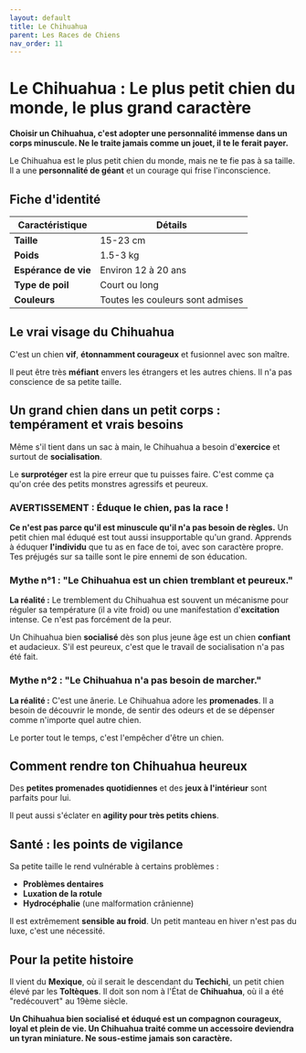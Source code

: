 ```yaml
---
layout: default
title: Le Chihuahua
parent: Les Races de Chiens
nav_order: 11
---
```


# Le Chihuahua : Le plus petit chien du monde, le plus grand caractère

**Choisir un Chihuahua, c'est adopter une personnalité immense dans un corps minuscule. Ne le traite jamais comme un jouet, il te le ferait payer.**

Le Chihuahua est le plus petit chien du monde, mais ne te fie pas à sa taille. Il a une **personnalité de géant** et un courage qui frise l'inconscience.

## Fiche d'identité

| Caractéristique | Détails |
|---|---|
| **Taille** | 15-23 cm |
| **Poids** | 1.5-3 kg |
| **Espérance de vie** | Environ 12 à 20 ans |
| **Type de poil** | Court ou long |
| **Couleurs** | Toutes les couleurs sont admises |

## Le vrai visage du Chihuahua

C'est un chien **vif**, **étonnamment courageux** et fusionnel avec son maître.

Il peut être très **méfiant** envers les étrangers et les autres chiens. Il n'a pas conscience de sa petite taille.

## Un grand chien dans un petit corps : tempérament et vrais besoins

Même s'il tient dans un sac à main, le Chihuahua a besoin d'**exercice** et surtout de **socialisation**.

Le **surprotéger** est la pire erreur que tu puisses faire. C'est comme ça qu'on crée des petits monstres agressifs et peureux.

### **AVERTISSEMENT : Éduque le chien, pas la race !**

**Ce n'est pas parce qu'il est minuscule qu'il n'a pas besoin de règles.** Un petit chien mal éduqué est tout aussi insupportable qu'un grand. Apprends à éduquer **l'individu** que tu as en face de toi, avec son caractère propre. Tes préjugés sur sa taille sont le pire ennemi de son éducation.

### Mythe n°1 : "Le Chihuahua est un chien tremblant et peureux."

**La réalité :** Le tremblement du Chihuahua est souvent un mécanisme pour réguler sa température (il a vite froid) ou une manifestation d'**excitation** intense. Ce n'est pas forcément de la peur.

Un Chihuahua bien **socialisé** dès son plus jeune âge est un chien **confiant** et audacieux. S'il est peureux, c'est que le travail de socialisation n'a pas été fait.

### Mythe n°2 : "Le Chihuahua n'a pas besoin de marcher."

**La réalité :** C'est une ânerie. Le Chihuahua adore les **promenades**. Il a besoin de découvrir le monde, de sentir des odeurs et de se dépenser comme n'importe quel autre chien.

Le porter tout le temps, c'est l'empêcher d'être un chien.

## Comment rendre ton Chihuahua heureux

Des **petites promenades quotidiennes** et des **jeux à l'intérieur** sont parfaits pour lui.

Il peut aussi s'éclater en **agility pour très petits chiens**.

## Santé : les points de vigilance

Sa petite taille le rend vulnérable à certains problèmes :

*   **Problèmes dentaires**
*   **Luxation de la rotule**
*   **Hydrocéphalie** (une malformation crânienne)

Il est extrêmement **sensible au froid**. Un petit manteau en hiver n'est pas du luxe, c'est une nécessité.

## Pour la petite histoire

Il vient du **Mexique**, où il serait le descendant du **Techichi**, un petit chien élevé par les **Toltèques**. Il doit son nom à l'État de **Chihuahua**, où il a été "redécouvert" au 19ème siècle.

**Un Chihuahua bien socialisé et éduqué est un compagnon courageux, loyal et plein de vie. Un Chihuahua traité comme un accessoire deviendra un tyran miniature. Ne sous-estime jamais son caractère.** 
